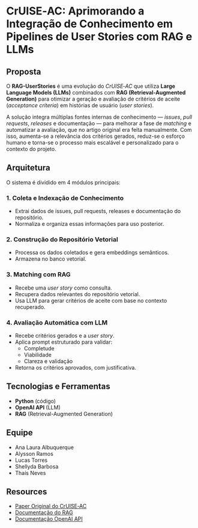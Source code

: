 # CrUISE‑AC: Aprimorando a Integração de Conhecimento em Pipelines de User Stories com RAG e LLMs

## Proposta
O **RAG-UserStories** é uma evolução do *CrUISE‑AC* que utiliza **Large Language Models (LLMs)** combinados com **RAG (Retrieval-Augmented Generation)** para otimizar a geração e avaliação de critérios de aceite (*acceptance criteria*) em histórias de usuário (*user stories*).

A solução integra múltiplas fontes internas de conhecimento — *issues*, *pull requests*, *releases* e documentação — para melhorar a fase de *matching* e automatizar a avaliação, que no artigo original era feita manualmente. Com isso, aumenta-se a relevância dos critérios gerados, reduz-se o esforço humano e torna-se o processo mais escalável e personalizado para o contexto do projeto.


## Arquitetura
O sistema é dividido em 4 módulos principais:

### 1. Coleta e Indexação de Conhecimento
- Extrai dados de issues, pull requests, releases e documentação do repositório.
- Normaliza e organiza essas informações para uso posterior.

### 2. Construção do Repositório Vetorial
- Processa os dados coletados e gera embeddings semânticos.
- Armazena no banco vetorial.

### 3. Matching com RAG
- Recebe uma *user story* como consulta.
- Recupera dados relevantes do repositório vetorial.
- Usa LLM para gerar critérios de aceite com base no contexto recuperado.

### 4. Avaliação Automática com LLM
- Recebe critérios gerados e a *user story*.
- Aplica prompt estruturado para validar:
  - Completude
  - Viabilidade
  - Clareza e validação
- Retorna os critérios aprovados, com justificativa.


## Tecnologias e Ferramentas
- **Python** (código)
- **OpenAI API** (LLM)
- **RAG** (Retrieval-Augmented Generation)

## Equipe
- Ana Laura Albuquerque
- Alysson Ramos
- Lucas Torres
- Shellyda Barbosa
- Thaís Neves

## Resources
- [Paper Original do CrUISE‑AC](https://arxiv.org/abs/2501.15181)
- [Documentação do RAG](https://huggingface.co/docs/transformers/main/en/main_classes/pipelines#transformers.RagPipeline)
- [Documentação OpenAI API](https://platform.openai.com/docs/)


